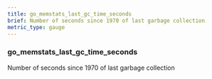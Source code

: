 ```yaml
---
title: go_memstats_last_gc_time_seconds
brief: Number of seconds since 1970 of last garbage collection
metric_type: gauge
---
```

### go_memstats_last_gc_time_seconds

Number of seconds since 1970 of last garbage collection